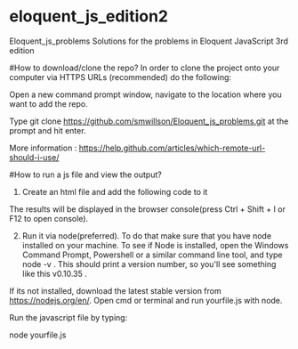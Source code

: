 # eloquent_js_edition2

Eloquent_js_problems
Solutions for the problems in Eloquent JavaScript 3rd edition

#How to download/clone the repo?
In order to clone the project onto your computer via HTTPS URLs (recommended) do the following:

Open a new command prompt window, navigate to the location where you want to add the repo.

Type git clone https://github.com/smwillson/Eloquent_js_problems.git at the prompt and hit enter.

More information : https://help.github.com/articles/which-remote-url-should-i-use/

#How to run a js file and view the output?
1. Create an html file and add the following code to it
<html>
<head>
<title></title>
</head>
<body>

<script src="wherever_your_js_file_is_located_relative_to_the_html_file"></script>
</body>
</html>
The results will be displayed in the browser console(press Ctrl + Shift + I or F12 to open console).

2. Run it via node(preferred).
To do that make sure that you have node installed on your machine. To see if Node is installed, open the Windows Command Prompt, Powershell or a similar command line tool, and type node -v . This should print a version number, so you'll see something like this v0.10.35 .

If its not installed, download the latest stable version from https://nodejs.org/en/. Open cmd or terminal and run yourfile.js with node.

Run the javascript file by typing:

node yourfile.js
